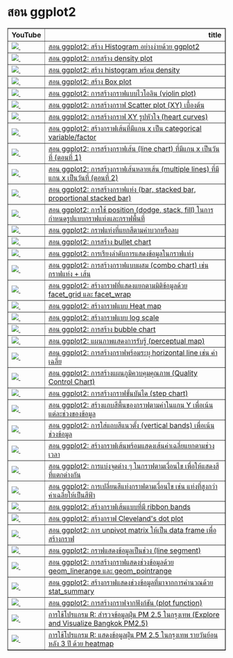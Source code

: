 # สอน ggplot2

<table border="1" class="dataframe">
  <thead>
    <tr style="text-align: right;">
      <th>YouTube</th>
      <th>title</th>
    </tr>
  </thead>
  <tbody>
    <tr>
      <td><a href=https://youtu.be/RVfULyntsxY><img src=https://i.ytimg.com/vi/RVfULyntsxY/mqdefault.jpg />&nbsp;</a></td>
      <td><a href="https://youtu.be/RVfULyntsxY">สอน ggplot2: สร้าง ​Histogram อย่างง่ายด้วย ggplot2</a></td>
    </tr>
    <tr>
      <td><a href=https://youtu.be/uHOpqGjyM78><img src=https://i.ytimg.com/vi/uHOpqGjyM78/mqdefault.jpg />&nbsp;</a></td>
      <td><a href="https://youtu.be/uHOpqGjyM78">สอน ggplot2: การสร้าง density plot</a></td>
    </tr>
    <tr>
      <td><a href=https://youtu.be/bXnxIC9D7mI><img src=https://i.ytimg.com/vi/bXnxIC9D7mI/mqdefault.jpg />&nbsp;</a></td>
      <td><a href="https://youtu.be/bXnxIC9D7mI">สอน ggplot2: สร้าง histogram พร้อม density</a></td>
    </tr>
    <tr>
      <td><a href=https://youtu.be/WoMtI6T9HxQ><img src=https://i.ytimg.com/vi/WoMtI6T9HxQ/mqdefault.jpg />&nbsp;</a></td>
      <td><a href="https://youtu.be/WoMtI6T9HxQ">สอน ggplot2: สร้าง Box plot</a></td>
    </tr>
    <tr>
      <td><a href=https://youtu.be/ySrGqjAG6Ug><img src=https://i.ytimg.com/vi/ySrGqjAG6Ug/mqdefault.jpg />&nbsp;</a></td>
      <td><a href="https://youtu.be/ySrGqjAG6Ug">สอน ggplot2: การสร้างกราฟแบบไวโอลิน (violin plot)</a></td>
    </tr>
    <tr>
      <td><a href=https://youtu.be/0SjC9bKxKo8><img src=https://i.ytimg.com/vi/0SjC9bKxKo8/mqdefault.jpg />&nbsp;</a></td>
      <td><a href="https://youtu.be/0SjC9bKxKo8">สอน ggplot2: การสร้างกราฟ Scatter plot (XY) เบื้องต้น</a></td>
    </tr>
    <tr>
      <td><a href=https://youtu.be/5NCCS7a9__E><img src=https://i.ytimg.com/vi/5NCCS7a9__E/mqdefault.jpg />&nbsp;</a></td>
      <td><a href="https://youtu.be/5NCCS7a9__E">สอน ggplot2: การสร้างกราฟ XY รูปหัวใจ (heart curves)</a></td>
    </tr>
    <tr>
      <td><a href=https://youtu.be/SUY0GEmC_x0><img src=https://i.ytimg.com/vi/SUY0GEmC_x0/mqdefault.jpg />&nbsp;</a></td>
      <td><a href="https://youtu.be/SUY0GEmC_x0">สอน ggplot2: สร้างกราฟเส้นที่มีแกน x เป็น categorical variable/factor</a></td>
    </tr>
    <tr>
      <td><a href=https://youtu.be/w9jA5wk4IR8><img src=https://i.ytimg.com/vi/w9jA5wk4IR8/mqdefault.jpg />&nbsp;</a></td>
      <td><a href="https://youtu.be/w9jA5wk4IR8">สอน ggplot2: การสร้างกราฟเส้น (line chart) ที่มีแกน x เป็นวันที่ (ตอนที่ 1)</a></td>
    </tr>
    <tr>
      <td><a href=https://youtu.be/fD2kj_YzCcQ><img src=https://i.ytimg.com/vi/fD2kj_YzCcQ/mqdefault.jpg />&nbsp;</a></td>
      <td><a href="https://youtu.be/fD2kj_YzCcQ">สอน ggplot2: การสร้างกราฟเส้นหลายเส้น (multiple lines) ที่มีแกน x เป็นวันที่ (ตอนที่ 2)</a></td>
    </tr>
    <tr>
      <td><a href=https://youtu.be/B6DEdejHQm8><img src=https://i.ytimg.com/vi/B6DEdejHQm8/mqdefault.jpg />&nbsp;</a></td>
      <td><a href="https://youtu.be/B6DEdejHQm8">สอน ggplot2: การสร้างกราฟแท่ง (bar, stacked bar, proportional stacked bar)</a></td>
    </tr>
    <tr>
      <td><a href=https://youtu.be/xMkiVO-ap2c><img src=https://i.ytimg.com/vi/xMkiVO-ap2c/mqdefault.jpg />&nbsp;</a></td>
      <td><a href="https://youtu.be/xMkiVO-ap2c">สอน ggplot2: การใช้ position (dodge, stack, fill) ในการกำหนดรูปแบบกราฟแท่งและกราฟพื้นที่</a></td>
    </tr>
    <tr>
      <td><a href=https://youtu.be/PDObtPGm9X0><img src=https://i.ytimg.com/vi/PDObtPGm9X0/mqdefault.jpg />&nbsp;</a></td>
      <td><a href="https://youtu.be/PDObtPGm9X0">สอน ggplot2: กราฟแท่งที่แยกสีตามค่าบวกหรือลบ</a></td>
    </tr>
    <tr>
      <td><a href=https://youtu.be/FVCIhHiMDnQ><img src=https://i.ytimg.com/vi/FVCIhHiMDnQ/mqdefault.jpg />&nbsp;</a></td>
      <td><a href="https://youtu.be/FVCIhHiMDnQ">สอน ggplot2: การสร้าง bullet chart</a></td>
    </tr>
    <tr>
      <td><a href=https://youtu.be/TW4oxVvzOHE><img src=https://i.ytimg.com/vi/TW4oxVvzOHE/mqdefault.jpg />&nbsp;</a></td>
      <td><a href="https://youtu.be/TW4oxVvzOHE">สอน ggplot2: การเรียงลำดับการแสดงข้อมูลในกราฟแท่ง</a></td>
    </tr>
    <tr>
      <td><a href=https://youtu.be/01Twe7t6eeA><img src=https://i.ytimg.com/vi/01Twe7t6eeA/mqdefault.jpg />&nbsp;</a></td>
      <td><a href="https://youtu.be/01Twe7t6eeA">สอน ggplot2: การสร้างกราฟแบบผสม (combo chart) เช่น กราฟแท่ง + เส้น</a></td>
    </tr>
    <tr>
      <td><a href=https://youtu.be/lSGlQJCVXFo><img src=https://i.ytimg.com/vi/lSGlQJCVXFo/mqdefault.jpg />&nbsp;</a></td>
      <td><a href="https://youtu.be/lSGlQJCVXFo">สอน ggplot2: สร้างกราฟที่แสดงแยกตามมิติข้อมูลด้วย facet_grid และ facet_wrap</a></td>
    </tr>
    <tr>
      <td><a href=https://youtu.be/PRdwfszdoo0><img src=https://i.ytimg.com/vi/PRdwfszdoo0/mqdefault.jpg />&nbsp;</a></td>
      <td><a href="https://youtu.be/PRdwfszdoo0">สอน ggplot2: สร้างกราฟแบบ Heat map</a></td>
    </tr>
    <tr>
      <td><a href=https://youtu.be/AKtPAobKZss><img src=https://i.ytimg.com/vi/AKtPAobKZss/mqdefault.jpg />&nbsp;</a></td>
      <td><a href="https://youtu.be/AKtPAobKZss">สอน ggplot2: สร้างกราฟแบบ log scale</a></td>
    </tr>
    <tr>
      <td><a href=https://youtu.be/2Iyf1O5cwwk><img src=https://i.ytimg.com/vi/2Iyf1O5cwwk/mqdefault.jpg />&nbsp;</a></td>
      <td><a href="https://youtu.be/2Iyf1O5cwwk">สอน ggplot2: การสร้าง bubble chart</a></td>
    </tr>
    <tr>
      <td><a href=https://youtu.be/LvDL8V7axYY><img src=https://i.ytimg.com/vi/LvDL8V7axYY/mqdefault.jpg />&nbsp;</a></td>
      <td><a href="https://youtu.be/LvDL8V7axYY">สอน ggplot2: แผนภาพแสดงการรับรู้ (perceptual map)</a></td>
    </tr>
    <tr>
      <td><a href=https://youtu.be/G4CI8dBP_gs><img src=https://i.ytimg.com/vi/G4CI8dBP_gs/mqdefault.jpg />&nbsp;</a></td>
      <td><a href="https://youtu.be/G4CI8dBP_gs">สอน ggplot2: การสร้างกราฟพร้อมระบุ horizontal line เช่น ค่าเฉลี่ย</a></td>
    </tr>
    <tr>
      <td><a href=https://youtu.be/E4GrYrywSl4><img src=https://i.ytimg.com/vi/E4GrYrywSl4/mqdefault.jpg />&nbsp;</a></td>
      <td><a href="https://youtu.be/E4GrYrywSl4">สอน ggplot2: การสร้างแผนภูมิควบคุมคุณภาพ (Quality Control Chart)</a></td>
    </tr>
    <tr>
      <td><a href=https://youtu.be/zXPChIkZWzs><img src=https://i.ytimg.com/vi/zXPChIkZWzs/mqdefault.jpg />&nbsp;</a></td>
      <td><a href="https://youtu.be/zXPChIkZWzs">สอน ggplot2: การสร้างกราฟขั้นบันได (step chart)</a></td>
    </tr>
    <tr>
      <td><a href=https://youtu.be/_gBydjbgd2w><img src=https://i.ytimg.com/vi/_gBydjbgd2w/mqdefault.jpg />&nbsp;</a></td>
      <td><a href="https://youtu.be/_gBydjbgd2w">สอน ggplot2: สร้างแถบสีพื้นของกราฟตามค่าในแกน Y เพื่อเน้นแต่ละช่วงของข้อมูล</a></td>
    </tr>
    <tr>
      <td><a href=https://youtu.be/_e6mfXkJleY><img src=https://i.ytimg.com/vi/_e6mfXkJleY/mqdefault.jpg />&nbsp;</a></td>
      <td><a href="https://youtu.be/_e6mfXkJleY">สอน ggplot2: การใส่แถบสีแนวตั้ง (vertical bands) เพื่อเน้นช่วงข้อมูล</a></td>
    </tr>
    <tr>
      <td><a href=https://youtu.be/qUtoCIeB8Kk><img src=https://i.ytimg.com/vi/qUtoCIeB8Kk/mqdefault.jpg />&nbsp;</a></td>
      <td><a href="https://youtu.be/qUtoCIeB8Kk">สอน ggplot2: สร้างกราฟเส้นพร้อมแสดงเส้นค่าเฉลี่ยแยกตามช่วงเวลา</a></td>
    </tr>
    <tr>
      <td><a href=https://youtu.be/JLA3AE5b3sA><img src=https://i.ytimg.com/vi/JLA3AE5b3sA/mqdefault.jpg />&nbsp;</a></td>
      <td><a href="https://youtu.be/JLA3AE5b3sA">สอน ggplot2: การแบ่งจุดต่าง ๆ ในกราฟตามเงื่อนไข เพื่อให้แสดงสีที่แตกต่างกัน</a></td>
    </tr>
    <tr>
      <td><a href=https://youtu.be/94sTyYbfCcA><img src=https://i.ytimg.com/vi/94sTyYbfCcA/mqdefault.jpg />&nbsp;</a></td>
      <td><a href="https://youtu.be/94sTyYbfCcA">สอน ggplot2: การเปลี่ยนสีแท่งกราฟตามเงื่อนไข เช่น แท่งที่สูงกว่าค่าเฉลี่ยให้เป็นสีฟ้า</a></td>
    </tr>
    <tr>
      <td><a href=https://youtu.be/w-mCPqxHFaM><img src=https://i.ytimg.com/vi/w-mCPqxHFaM/mqdefault.jpg />&nbsp;</a></td>
      <td><a href="https://youtu.be/w-mCPqxHFaM">สอน ggplot2: สร้างกราฟเส้นแบบที่มี ribbon bands</a></td>
    </tr>
    <tr>
      <td><a href=https://youtu.be/qLzTCJi8emQ><img src=https://i.ytimg.com/vi/qLzTCJi8emQ/mqdefault.jpg />&nbsp;</a></td>
      <td><a href="https://youtu.be/qLzTCJi8emQ">สอน ggplot2: สร้างกราฟ Cleveland's dot plot</a></td>
    </tr>
    <tr>
      <td><a href=https://youtu.be/oTWQcAjsTLg><img src=https://i.ytimg.com/vi/oTWQcAjsTLg/mqdefault.jpg />&nbsp;</a></td>
      <td><a href="https://youtu.be/oTWQcAjsTLg">สอน ggplot2: การ unpivot matrix ให้เป็น data frame เพื่อสร้างกราฟ</a></td>
    </tr>
    <tr>
      <td><a href=https://youtu.be/-eZAiuwTdSw><img src=https://i.ytimg.com/vi/-eZAiuwTdSw/mqdefault.jpg />&nbsp;</a></td>
      <td><a href="https://youtu.be/-eZAiuwTdSw">สอน ggplot2: กราฟแสดงข้อมูลเป็นช่วง (line segment)</a></td>
    </tr>
    <tr>
      <td><a href=https://youtu.be/UiByXfVXjvQ><img src=https://i.ytimg.com/vi/UiByXfVXjvQ/mqdefault.jpg />&nbsp;</a></td>
      <td><a href="https://youtu.be/UiByXfVXjvQ">สอน ggplot2: การสร้างกราฟแสดงช่วงข้อมูลด้วย geom_linerange และ geom_pointrange</a></td>
    </tr>
    <tr>
      <td><a href=https://youtu.be/LflrHKuWV-g><img src=https://i.ytimg.com/vi/LflrHKuWV-g/mqdefault.jpg />&nbsp;</a></td>
      <td><a href="https://youtu.be/LflrHKuWV-g">สอน ggplot2: สร้างกราฟแสดงช่วงข้อมูลที่มาจากการคำนวณด้วย stat_summary</a></td>
    </tr>
    <tr>
      <td><a href=https://youtu.be/6-k8O6yQuiI><img src=https://i.ytimg.com/vi/6-k8O6yQuiI/mqdefault.jpg />&nbsp;</a></td>
      <td><a href="https://youtu.be/6-k8O6yQuiI">สอน ggplot2: การสร้างกราฟจากฟังก์ชัน (plot function)</a></td>
    </tr>
    <tr>
      <td><a href=https://youtu.be/-MiD-EWfdiI><img src=https://i.ytimg.com/vi/-MiD-EWfdiI/mqdefault.jpg />&nbsp;</a></td>
      <td><a href="https://youtu.be/-MiD-EWfdiI">การใช้โปรแกรม R: สำรวจข้อมูลฝุ่น PM 2.5 ในกรุงเทพ (Explore and Visualize Bangkok PM2.5)</a></td>
    </tr>
    <tr>
      <td><a href=https://youtu.be/9UaEJgaqnhQ><img src=https://i.ytimg.com/vi/9UaEJgaqnhQ/mqdefault.jpg />&nbsp;</a></td>
      <td><a href="https://youtu.be/9UaEJgaqnhQ">การใช้โปรแกรม R: แสดงข้อมูลฝุ่น PM 2.5 ในกรุงเทพ รายวันย้อนหลัง 3 ปี ด้วย heatmap</a></td>
    </tr>
  </tbody>
</table>
